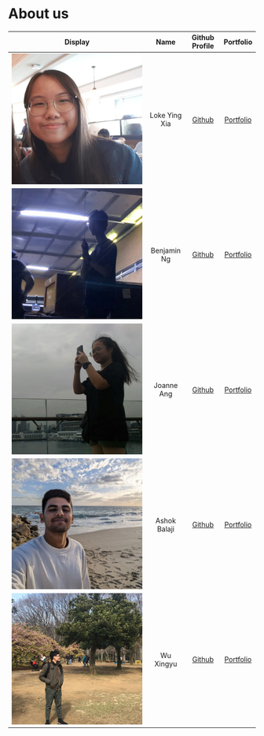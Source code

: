 # About us
| Display                                                                 |     Name      |              Github Profile               |            Portfolio             |
|-------------------------------------------------------------------------|:-------------:|:-----------------------------------------:|:--------------------------------:|
| ![yingxia_portfolio.jpg](team/pictures/yingxia_portfolio.jpg)           | Loke Ying Xia |    [Github](https://github.com/yingx9)    |   [Portfolio](team/YingXia.md)   |
| ![benjaminng_portfolio.jpeg](team/pictures/benjaminng_portfolio.jpeg)   |  Benjamin Ng  |   [Github](https://github.com/bnjm2000)   | [Portfolio](team/BenjaminNg.md)  |
| ![joanneang_portfolio.jpg](team/pictures/joanneang_portfolio.jpg)       |  Joanne Ang   |   [Github](https://github.com/JoanneJo)   |  [Portfolio](team/JoanneAng.md)  |
| ![ashokbalaji_portfolio.jpg](./team/pictures/ashokbalaji_portfolio.jpg) | Ashok Balaji  |  [Github](https://github.com/000verflow)  | [Portfolio](team/ashokbalaji.md) |
| ![wuxingyu_protfolio.jpeg](./team/pictures/wuxingyu_portfolio.jpeg)     |   Wu Xingyu   | [Github](https://github.com/DavinciDelta) |  [Portfolio](team/WuXingyu.md)   |